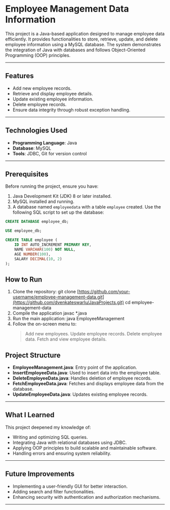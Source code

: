 
# Employee Management Data Information

This project is a Java-based application designed to manage employee data efficiently. It provides functionalities to store, retrieve, update, and delete employee information using a MySQL database. The system demonstrates the integration of Java with databases and follows Object-Oriented Programming (OOP) principles.

---

## Features

- Add new employee records.
- Retrieve and display employee details.
- Update existing employee information.
- Delete employee records.
- Ensure data integrity through robust exception handling.

---

## Technologies Used

- **Programming Language**: Java
- **Database**: MySQL
- **Tools**: JDBC, Git for version control

---

## Prerequisites

Before running the project, ensure you have:

1. Java Development Kit (JDK) 8 or later installed.
2. MySQL installed and running.
3. A database named `employeedata` with a table `employee` created. Use the following SQL script to set up the database:

```sql
CREATE DATABASE employee_db;

USE employee_db;

CREATE TABLE employee (
    ID INT AUTO_INCREMENT PRIMARY KEY,
    NAME VARCHAR(100) NOT NULL,
    AGE NUMBER(100),
    SALARY DECIMAL(10, 2)
);
```

## How to Run
1. Clone the repository:
   git clone [https://github.com/your-username/employee-management-data.git](https://github.com/dvenkateswarlu/JavaProjects.git)
   cd employee-management-data
2. Compile the application
   javac *.java
3. Run the main application:
   java EmployeeManagement
4. Follow the on-screen menu to:
   > Add new employees.
   > Update employee records.
   > Delete employee data.
   > Fetch and view employee details.
   
## Project Structure

- **EmployeeManagement.java**: Entry point of the application.
- **InsertEmployeeData.java**: Used to insert data into the employee table. 
- **DeleteEmployeeData.java**: Handles deletion of employee records.
- **FetchEmployeeData.java**: Fetches and displays employee data from the database.
- **UpdateEmployeeData.java**: Updates existing employee records.
---

## What I Learned

This project deepened my knowledge of:
- Writing and optimizing SQL queries.
- Integrating Java with relational databases using JDBC.
- Applying OOP principles to build scalable and maintainable software.
- Handling errors and ensuring system reliability.

---

## Future Improvements

- Implementing a user-friendly GUI for better interaction.
- Adding search and filter functionalities.
- Enhancing security with authentication and authorization mechanisms.

---

